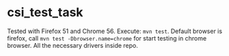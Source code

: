 # csi_test_task
Tested with Firefox 51 and Chrome 56. 
Execute: ```mvn test```. Default browser is firefox, call ```mvn test -Dbrowser.name=chrome``` for start testing in chrome browser. All the necessary drivers inside repo.
